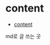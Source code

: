 # content

<!-- START doctoc generated TOC please keep comment here to allow auto update -->
<!-- DON'T EDIT THIS SECTION, INSTEAD RE-RUN doctoc TO UPDATE -->

- [content](#content)

<!-- END doctoc generated TOC please keep comment here to allow auto update -->

md로 글 쓰는 곳

